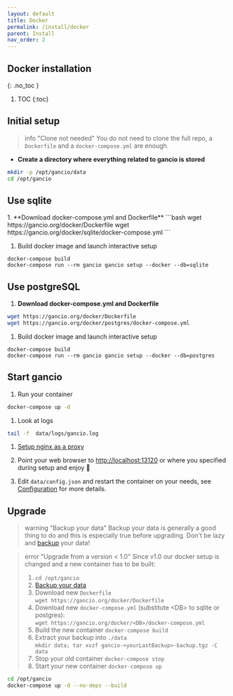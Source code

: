```yaml
---
layout: default
title: Docker
permalink: /install/docker
parent: Install
nav_order: 2
---
```

## Docker installation
{: .no_toc }

1. TOC
{:toc}

## Initial setup

> info "Clone not needed"
> You do not need to clone the full repo, a `Dockerfile` and a `docker-compose.yml` are enough.

- __Create a directory where everything related to gancio is stored__
```bash
mkdir -p /opt/gancio/data
cd /opt/gancio
```

## Use sqlite
<div class='code-example bg-grey-lt-100' markdown="1">
1. **Download docker-compose.yml and Dockerfile**
```bash
wget https://gancio.org/docker/Dockerfile
wget https://gancio.org/docker/sqlite/docker-compose.yml
```


1. Build docker image and launch interactive setup
```
docker-compose build
docker-compose run --rm gancio gancio setup --docker --db=sqlite
```
</div>

## Use postgreSQL
<div class='code-example bg-grey-lt-100' markdown="1">

1. **Download docker-compose.yml and Dockerfile**
```bash
wget https://gancio.org/docker/Dockerfile
wget https://gancio.org/docker/postgres/docker-compose.yml
```

1. Build docker image and launch interactive setup
```
docker-compose build
docker-compose run --rm gancio gancio setup --docker --db=postgres
```
</div>


## Start gancio

1. Run your container
```bash
docker-compose up -d
```

1. Look at logs
```bash
tail -f  data/logs/gancio.log
```

1. [Setup nginx as a proxy](/install/nginx)

1. Point your web browser to [http://localhost:13120](http://localhost:13120) or where you specified during setup and enjoy :tada:

1. Edit `data/config.json` and restart the container on your needs, see [Configuration](/config) for more details.

## Upgrade

> warning "Backup your data"
> Backup your data is generally a good thing to do and this is especially true before upgrading.
> Don't be lazy and [backup](/backup) your data!


> error "Upgrade from a version < 1.0"
> Since v1.0 our docker setup is changed and a new container has to be built:
>
> 1. `cd /opt/gancio`
> 1. [Backup your data](/backup)
> 1. Download new `Dockerfile` <br/> `wget https://gancio.org/docker/Dockerfile`
> 1. Download new `docker-compose.yml`  (substitute \<DB\> to sqlite or postgres):  <br/>`wget https://gancio.org/docker/<DB>/docker-compose.yml`
> 1. Build the new container `docker-compose build`
> 1. Extract your backup into `./data` <br/>`mkdir data; tar xvzf gancio-<yourLastBackup>-backup.tgz -C data`
> 1. Stop your old container `docker-compose stop`
> 1. Start your new container `docker-compose up`


```bash
cd /opt/gancio
docker-compose up -d --no-deps --build
```